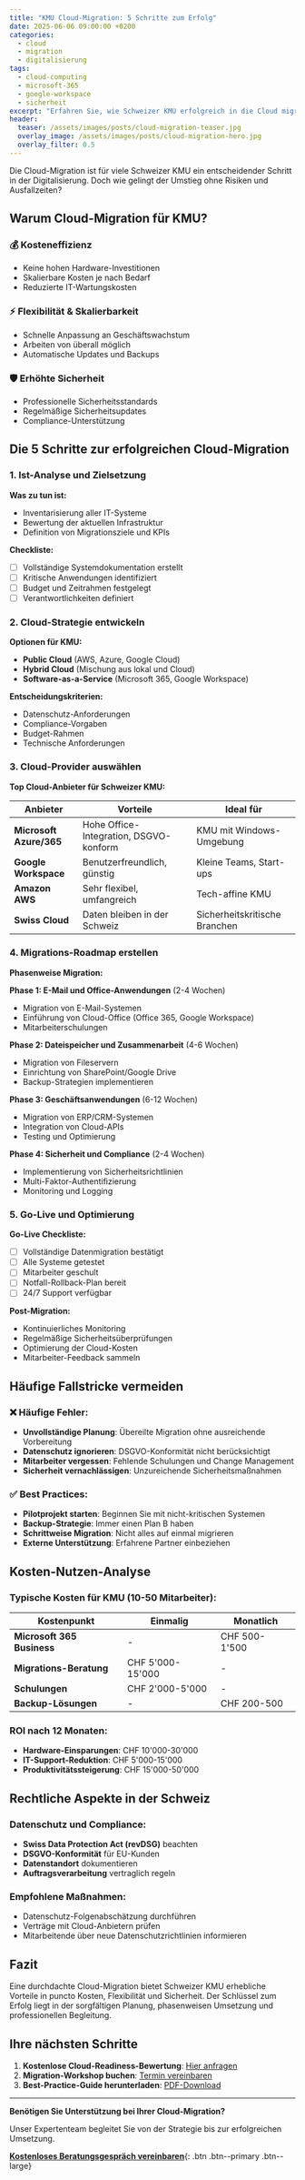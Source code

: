 ```yaml
---
title: "KMU Cloud-Migration: 5 Schritte zum Erfolg"
date: 2025-06-06 09:00:00 +0200
categories: 
  - cloud
  - migration
  - digitalisierung
tags:
  - cloud-computing
  - microsoft-365
  - google-workspace
  - sicherheit
excerpt: "Erfahren Sie, wie Schweizer KMU erfolgreich in die Cloud migrieren können. Praxisleitfaden mit konkreten Schritten und Checklisten."
header:
  teaser: /assets/images/posts/cloud-migration-teaser.jpg
  overlay_image: /assets/images/posts/cloud-migration-hero.jpg
  overlay_filter: 0.5
---
```


Die Cloud-Migration ist für viele Schweizer KMU ein entscheidender Schritt in der Digitalisierung. Doch wie gelingt der Umstieg ohne Risiken und Ausfallzeiten?

## Warum Cloud-Migration für KMU?

### 💰 Kosteneffizienz
- Keine hohen Hardware-Investitionen
- Skalierbare Kosten je nach Bedarf
- Reduzierte IT-Wartungskosten

### ⚡ Flexibilität & Skalierbarkeit
- Schnelle Anpassung an Geschäftswachstum
- Arbeiten von überall möglich
- Automatische Updates und Backups

### 🛡️ Erhöhte Sicherheit
- Professionelle Sicherheitsstandards
- Regelmäßige Sicherheitsupdates
- Compliance-Unterstützung

## Die 5 Schritte zur erfolgreichen Cloud-Migration

### 1. Ist-Analyse und Zielsetzung

**Was zu tun ist:**
- Inventarisierung aller IT-Systeme
- Bewertung der aktuellen Infrastruktur
- Definition von Migrationsziele und KPIs

**Checkliste:**
- [ ] Vollständige Systemdokumentation erstellt
- [ ] Kritische Anwendungen identifiziert
- [ ] Budget und Zeitrahmen festgelegt
- [ ] Verantwortlichkeiten definiert

### 2. Cloud-Strategie entwickeln

**Optionen für KMU:**
- **Public Cloud** (AWS, Azure, Google Cloud)
- **Hybrid Cloud** (Mischung aus lokal und Cloud)
- **Software-as-a-Service** (Microsoft 365, Google Workspace)

**Entscheidungskriterien:**
- Datenschutz-Anforderungen
- Compliance-Vorgaben
- Budget-Rahmen
- Technische Anforderungen

### 3. Cloud-Provider auswählen

**Top Cloud-Anbieter für Schweizer KMU:**

| Anbieter | Vorteile | Ideal für |
|----------|----------|-----------|
| **Microsoft Azure/365** | Hohe Office-Integration, DSGVO-konform | KMU mit Windows-Umgebung |
| **Google Workspace** | Benutzerfreundlich, günstig | Kleine Teams, Start-ups |
| **Amazon AWS** | Sehr flexibel, umfangreich | Tech-affine KMU |
| **Swiss Cloud** | Daten bleiben in der Schweiz | Sicherheitskritische Branchen |

### 4. Migrations-Roadmap erstellen

**Phasenweise Migration:**

**Phase 1: E-Mail und Office-Anwendungen** (2-4 Wochen)
- Migration von E-Mail-Systemen
- Einführung von Cloud-Office (Office 365, Google Workspace)
- Mitarbeiterschulungen

**Phase 2: Dateispeicher und Zusammenarbeit** (4-6 Wochen)
- Migration von Fileservern
- Einrichtung von SharePoint/Google Drive
- Backup-Strategien implementieren

**Phase 3: Geschäftsanwendungen** (6-12 Wochen)
- Migration von ERP/CRM-Systemen
- Integration von Cloud-APIs
- Testing und Optimierung

**Phase 4: Sicherheit und Compliance** (2-4 Wochen)
- Implementierung von Sicherheitsrichtlinien
- Multi-Faktor-Authentifizierung
- Monitoring und Logging

### 5. Go-Live und Optimierung

**Go-Live Checkliste:**
- [ ] Vollständige Datenmigration bestätigt
- [ ] Alle Systeme getestet
- [ ] Mitarbeiter geschult
- [ ] Notfall-Rollback-Plan bereit
- [ ] 24/7 Support verfügbar

**Post-Migration:**
- Kontinuierliches Monitoring
- Regelmäßige Sicherheitsüberprüfungen
- Optimierung der Cloud-Kosten
- Mitarbeiter-Feedback sammeln

## Häufige Fallstricke vermeiden

### ❌ Häufige Fehler:
- **Unvollständige Planung**: Übereilte Migration ohne ausreichende Vorbereitung
- **Datenschutz ignorieren**: DSGVO-Konformität nicht berücksichtigt
- **Mitarbeiter vergessen**: Fehlende Schulungen und Change Management
- **Sicherheit vernachlässigen**: Unzureichende Sicherheitsmaßnahmen

### ✅ Best Practices:
- **Pilotprojekt starten**: Beginnen Sie mit nicht-kritischen Systemen
- **Backup-Strategie**: Immer einen Plan B haben
- **Schrittweise Migration**: Nicht alles auf einmal migrieren
- **Externe Unterstützung**: Erfahrene Partner einbeziehen

## Kosten-Nutzen-Analyse

### Typische Kosten für KMU (10-50 Mitarbeiter):

| Kostenpunkt | Einmalig | Monatlich |
|-------------|----------|-----------|
| **Microsoft 365 Business** | - | CHF 500-1'500 |
| **Migrations-Beratung** | CHF 5'000-15'000 | - |
| **Schulungen** | CHF 2'000-5'000 | - |
| **Backup-Lösungen** | - | CHF 200-500 |

### ROI nach 12 Monaten:
- **Hardware-Einsparungen**: CHF 10'000-30'000
- **IT-Support-Reduktion**: CHF 5'000-15'000
- **Produktivitätssteigerung**: CHF 15'000-50'000

## Rechtliche Aspekte in der Schweiz

### Datenschutz und Compliance:
- **Swiss Data Protection Act (revDSG)** beachten
- **DSGVO-Konformität** für EU-Kunden
- **Datenstandort** dokumentieren
- **Auftragsverarbeitung** vertraglich regeln

### Empfohlene Maßnahmen:
- Datenschutz-Folgenabschätzung durchführen
- Verträge mit Cloud-Anbietern prüfen
- Mitarbeitende über neue Datenschutzrichtlinien informieren

## Fazit

Eine durchdachte Cloud-Migration bietet Schweizer KMU erhebliche Vorteile in puncto Kosten, Flexibilität und Sicherheit. Der Schlüssel zum Erfolg liegt in der sorgfältigen Planung, phasenweisen Umsetzung und professionellen Begleitung.

## Ihre nächsten Schritte

1. **Kostenlose Cloud-Readiness-Bewertung**: [Hier anfragen](/contact/)
2. **Migration-Workshop buchen**: [Termin vereinbaren](/services/workshops/)
3. **Best-Practice-Guide herunterladen**: [PDF-Download](/downloads/cloud-migration-guide.pdf)

---

**Benötigen Sie Unterstützung bei Ihrer Cloud-Migration?**

Unser Expertenteam begleitet Sie von der Strategie bis zur erfolgreichen Umsetzung.

[**Kostenloses Beratungsgespräch vereinbaren**](/contact/){: .btn .btn--primary .btn--large}
